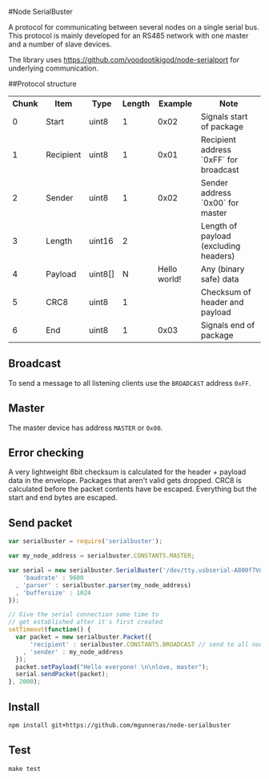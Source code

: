 #Node SerialBuster

A protocol for communicating between several nodes on a single serial bus. This protocol is mainly developed for an RS485 network with one master and a number of slave devices. 

The library uses https://github.com/voodootikigod/node-serialport for underlying communication.

##Protocol structure

<table border=0 cellpadding=3 cellspacing=3>
    <tr>
        <th>Chunk</th><th>Item</th><th>Type</th><th>Length</th><th>Example</th><th>Note</th>
    </tr>
    <tr>
        <td>0</td><td>Start</td><td>uint8</td><td>1</td><td>0x02</td><td>Signals start of package</td>
    </tr>
    <tr>
        <td>1</td><td>Recipient</td><td>uint8</td><td>1</td><td>0x01</td><td>Recipient address `0xFF` for broadcast</td>
    </tr>
    <tr>
        <td>2</td><td>Sender</td><td>uint8</td><td>1</td><td>0x02</td><td>Sender address `0x00` for master</td>
    </tr>
    <tr>
        <td>3</td><td>Length</td><td>uint16</td><td>2</td><td></td><td>Length of payload (excluding headers)</td>
    </tr>
    <tr>
        <td>4</td><td>Payload</td><td>uint8[]</td><td>N</td><td>Hello world!</td><td>Any (binary safe) data</td>
    </tr>
    <tr>
        <td>5</td><td>CRC8</td><td>uint8</td><td>1</td><td></td><td>Checksum of header and payload</td>
    </tr>
    <tr>
        <td>6</td><td>End</td><td>uint8</td><td>1</td><td>0x03</td><td>Signals end of package</td>
    </tr>
</table>

## Broadcast
To send a message to all listening clients use the `BROADCAST` address `0xFF`.

## Master
The master device has address `MASTER` or `0x00`.

## Error checking
A very lightweight 8bit checksum is calculated for the header + payload data in the envelope. Packages that aren't valid gets dropped. CRC8 is calculated before the packet contents have be escaped. Everything but the start and end bytes are escaped.

## Send packet

```javascript
var serialbuster = require('serialbuster');

var my_node_address = serialbuster.CONSTANTS.MASTER;

var serial = new serialbuster.SerialBuster('/dev/tty.usbserial-A800f7Vn', {
    'baudrate' : 9600
  , 'parser' : serialbuster.parser(my_node_address)
  , 'buffersize' : 1024
});

// Give the serial connection some time to 
// get established after it's first created
setTimeout(function() {
  var packet = new serialbuster.Packet({
      'recipient' : serialbuster.CONSTANTS.BROADCAST // send to all nodes
    , 'sender' : my_node_address
  });
  packet.setPayload("Hello everyone! \n\nlove, master");
  serial.sendPacket(packet);
}, 2000);
```

## Install
```bash
npm install git+https://github.com/mgunneras/node-serialbuster
```

## Test

```javascript
make test
```